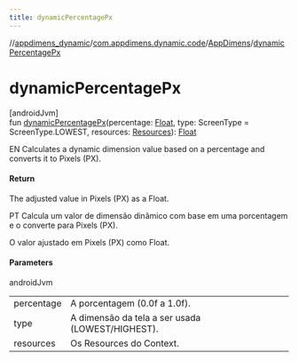 ```yaml
---
title: dynamicPercentagePx
---
```

//[appdimens_dynamic](../../../index.html)/[com.appdimens.dynamic.code](../index.html)/[AppDimens](index.html)/[dynamicPercentagePx](dynamic-percentage-px.html)



# dynamicPercentagePx



[androidJvm]\
fun [dynamicPercentagePx](dynamic-percentage-px.html)(percentage: [Float](https://kotlinlang.org/api/core/kotlin-stdlib/kotlin/-float/index.html), type: ScreenType = ScreenType.LOWEST, resources: [Resources](https://developer.android.com/reference/kotlin/android/content/res/Resources.html)): [Float](https://kotlinlang.org/api/core/kotlin-stdlib/kotlin/-float/index.html)



EN Calculates a dynamic dimension value based on a percentage and converts it to Pixels (PX).



#### Return



The adjusted value in Pixels (PX) as a Float.



PT Calcula um valor de dimensão dinâmico com base em uma porcentagem e o converte para Pixels (PX).



O valor ajustado em Pixels (PX) como Float.



#### Parameters


androidJvm

| | |
|---|---|
| percentage | A porcentagem (0.0f a 1.0f). |
| type | A dimensão da tela a ser usada (LOWEST/HIGHEST). |
| resources | Os Resources do Context. |



